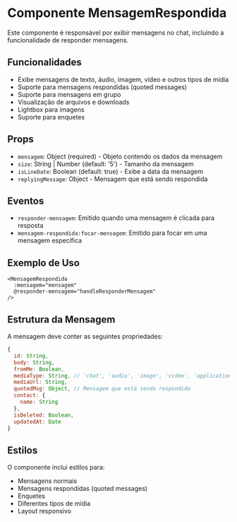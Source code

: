 # Componente MensagemRespondida

Este componente é responsável por exibir mensagens no chat, incluindo a funcionalidade de responder mensagens.

## Funcionalidades

- Exibe mensagens de texto, áudio, imagem, vídeo e outros tipos de mídia
- Suporte para mensagens respondidas (quoted messages)
- Suporte para mensagens em grupo
- Visualização de arquivos e downloads
- Lightbox para imagens
- Suporte para enquetes

## Props

- `mensagem`: Object (required) - Objeto contendo os dados da mensagem
- `size`: String | Number (default: '5') - Tamanho da mensagem
- `isLineDate`: Boolean (default: true) - Exibe a data da mensagem
- `replyingMessage`: Object - Mensagem que está sendo respondida

## Eventos

- `responder-mensagem`: Emitido quando uma mensagem é clicada para resposta
- `mensagem-respondida:focar-mensagem`: Emitido para focar em uma mensagem específica

## Exemplo de Uso

```vue
<MensagemRespondida
  :mensagem="mensagem"
  @responder-mensagem="handleResponderMensagem"
/>
```

## Estrutura da Mensagem

A mensagem deve conter as seguintes propriedades:

```javascript
{
  id: String,
  body: String,
  fromMe: Boolean,
  mediaType: String, // 'chat', 'audio', 'image', 'video', 'application', 'vcard', 'poll_creation'
  mediaUrl: String,
  quotedMsg: Object, // Mensagem que está sendo respondida
  contact: {
    name: String
  },
  isDeleted: Boolean,
  updatedAt: Date
}
```

## Estilos

O componente inclui estilos para:
- Mensagens normais
- Mensagens respondidas (quoted messages)
- Enquetes
- Diferentes tipos de mídia
- Layout responsivo 
